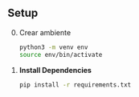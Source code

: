 ## Setup

0. Crear ambiente

    ```bash
    python3 -m venv env
    source env/bin/activate
    ```

1. **Install Dependencies**
   ```bash
   pip install -r requirements.txt
   ```